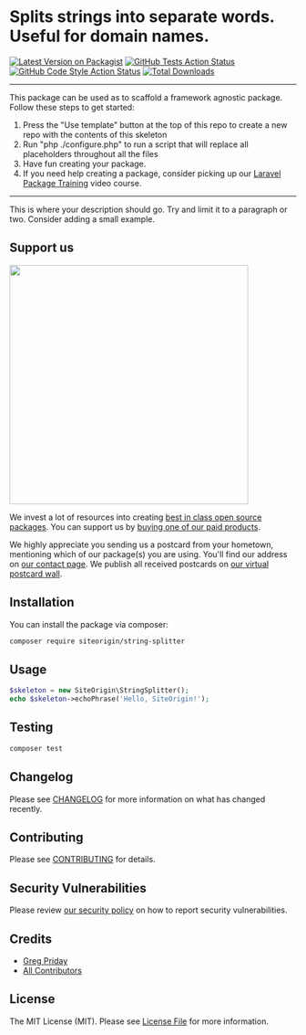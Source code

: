 # Splits strings into separate words. Useful for domain names.

[![Latest Version on Packagist](https://img.shields.io/packagist/v/siteorigin/string-splitter.svg?style=flat-square)](https://packagist.org/packages/siteorigin/string-splitter)
[![GitHub Tests Action Status](https://img.shields.io/github/workflow/status/siteorigin/string-splitter/run-tests?label=tests)](https://github.com/siteorigin/string-splitter/actions?query=workflow%3ATests+branch%3Amaster)
[![GitHub Code Style Action Status](https://img.shields.io/github/workflow/status/siteorigin/string-splitter/Check%20&%20fix%20styling?label=code%20style)](https://github.com/siteorigin/string-splitter/actions?query=workflow%3A"Check+%26+fix+styling"+branch%3Amaster)
[![Total Downloads](https://img.shields.io/packagist/dt/siteorigin/string-splitter.svg?style=flat-square)](https://packagist.org/packages/siteorigin/string-splitter)

---
This package can be used as to scaffold a framework agnostic package. Follow these steps to get started:

1. Press the "Use template" button at the top of this repo to create a new repo with the contents of this skeleton
2. Run "php ./configure.php" to run a script that will replace all placeholders throughout all the files
3. Have fun creating your package.
4. If you need help creating a package, consider picking up our <a href="https://laravelpackage.training">Laravel Package Training</a> video course.
---

This is where your description should go. Try and limit it to a paragraph or two. Consider adding a small example.

## Support us

[<img src="https://github-ads.s3.eu-central-1.amazonaws.com/string-splitter.jpg?t=1" width="419px" />](https://spatie.be/github-ad-click/string-splitter)

We invest a lot of resources into creating [best in class open source packages](https://spatie.be/open-source). You can support us by [buying one of our paid products](https://spatie.be/open-source/support-us).

We highly appreciate you sending us a postcard from your hometown, mentioning which of our package(s) you are using. You'll find our address on [our contact page](https://spatie.be/about-us). We publish all received postcards on [our virtual postcard wall](https://spatie.be/open-source/postcards).

## Installation

You can install the package via composer:

```bash
composer require siteorigin/string-splitter
```

## Usage

```php
$skeleton = new SiteOrigin\StringSplitter();
echo $skeleton->echoPhrase('Hello, SiteOrigin!');
```

## Testing

```bash
composer test
```

## Changelog

Please see [CHANGELOG](CHANGELOG.md) for more information on what has changed recently.

## Contributing

Please see [CONTRIBUTING](.github/CONTRIBUTING.md) for details.

## Security Vulnerabilities

Please review [our security policy](../../security/policy) on how to report security vulnerabilities.

## Credits

- [Greg Priday](https://github.com/gregpriday)
- [All Contributors](../../contributors)

## License

The MIT License (MIT). Please see [License File](LICENSE.md) for more information.
